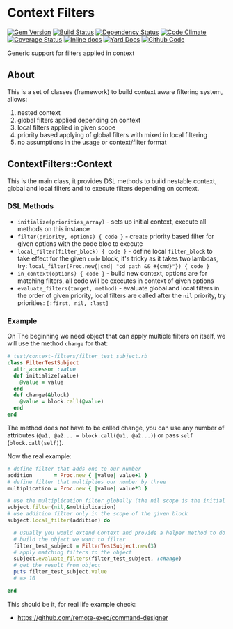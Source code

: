# Context Filters

[![Gem Version](https://badge.fury.io/rb/context-filters.png)](https://rubygems.org/gems/context-filters)
[![Build Status](https://secure.travis-ci.org/remote-exec/context-filters.png?branch=master)](https://travis-ci.org/remote-exec/context-filters)
[![Dependency Status](https://gemnasium.com/remote-exec/context-filters.png)](https://gemnasium.com/remote-exec/context-filters)
[![Code Climate](https://codeclimate.com/github/remote-exec/context-filters.png)](https://codeclimate.com/github/remote-exec/context-filters)
[![Coverage Status](https://img.shields.io/coveralls/remote-exec/context-filters.svg)](https://coveralls.io/r/remote-exec/context-filters?branch=master)
[![Inline docs](http://inch-ci.org/github/remote-exec/context-filters.png)](http://inch-ci.org/github/remote-exec/context-filters)
[![Yard Docs](http://img.shields.io/badge/yard-docs-blue.svg)](http://rubydoc.info/github/remote-exec/context-filters/master/frames)
[![Github Code](http://img.shields.io/badge/github-code-blue.svg)](https://github.com/remote-exec/context-filters)

Generic support for filters applied in context

## About

This is a set of classes (framework) to build context aware filtering
system, allows:

1. nested context
2. global filters applied depending on context
3. local filters applied in given scope
4. priority based applying of global filters with mixed in local filtering
5. no assumptions in the usage or context/filter format

## ContextFilters::Context

This is the main class, it provides DSL methods to build nestable
context, global and local filters and to execute filters depending on
context.

### DSL Methods

- `initialize(priorities_array)` - sets up initial context, execute all
  methods on this instance
- `filter(priority, options) { code }` - create priority based filter
  for given options with the code bloc to execute
- `local_filter(filter_block) { code }` - define local `filter_block` to
  take effect for the given `code` block, it's tricky as it takes two
  lambdas, try: `local_filter(Proc.new{|cmd| "cd path && #{cmd}"}) { code }`
- `in_context(options) { code }` - build new context, options are for
  matching filters, all code will be executes in context of given options
- `evaluate_filters(target, method)` - evaluate global and local filters
  in the order of given priority, local filters are called after the `nil`
  priority, try priorities: `[:first, nil, :last]`

### Example

On The beginning we need object that can apply multiple filters on
itself, we will use the method `change` for that:
```ruby
# test/context-filters/filter_test_subject.rb
class FilterTestSubject
  attr_accessor :value
  def initialize(value)
    @value = value
  end
  def change(&block)
    @value = block.call(@value)
  end
end
```

The method does not have to be called change, you can use any number of
attributes (`@a1, @a2... = block.call(@a1, @a2...)`) or pass `self`
(`block.call(self)`).

Now the real example:

```ruby
# define filter that adds one to our number
addition       = Proc.new { |value| value+1 }
# define filter that multiplies our number by three
multiplication = Proc.new { |value| value*3 }

# use the multiplication filter globally (the nil scope is the initial context)
subject.filter(nil,&multiplication)
# use addition filter only in the scope of the given block
subject.local_filter(addition) do

  # usually you would extend Context and provide a helper method to do the following:
  # build the object we want to filter
  filter_test_subject = FilterTestSubject.new(3)
  # apply matching filters to the object
  subject.evaluate_filters(filter_test_subject, :change)
  # get the result from object
  puts filter_test_subject.value
  # => 10

end
```

This should be it, for real life example check:

- https://github.com/remote-exec/command-designer
